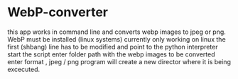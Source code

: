 # WebP-converter
this app works in command line and converts webp images to jpeg or png. 
WebP must be installed (linux systems)
currently only working on linux
the first (shbang) line has to be modified and point to the python interpreter
start the script
enter folder path with the webp images to be converted
enter format , jpeg / png
program will create a new director where it is being excecuted.

